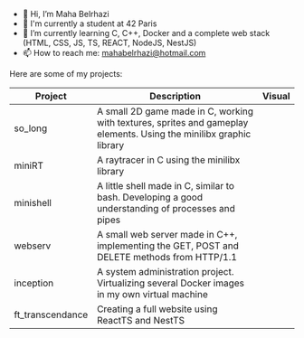 - 👋 Hi, I’m Maha Belrhazi
- 🌱 I'm currently a student at 42 Paris
- 🌱 I’m currently learning C, C++, Docker and a complete web stack (HTML, CSS, JS, TS, REACT, NodeJS, NestJS)
- 📫 How to reach me: mahabelrhazi@hotmail.com

Here are some of my projects:

|  **Project**     | **Description** | **Visual**|
| ---------------- | --------------- | --------- |
| so_long          | A small 2D game made in C, working with textures, sprites and gameplay elements. Using the minilibx graphic library |                      |
| miniRT          | A raytracer in C using the minilibx library               |                        |
| minishell        | A little shell made in C, similar to bash. Developing a good understanding of processes and pipes             |                        |
| webserv          | A small web server made in C++, implementing the GET, POST and DELETE methods from HTTP/1.1               |                        |
| inception         | A system administration project. Virtualizing several Docker images in my own virtual machine                       |                |
| ft_transcendance  | Creating a full website using ReactTS and NestTS                 |                     |
